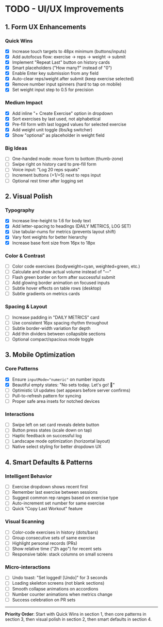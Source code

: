 # TODO - UI/UX Improvements

## 1. Form UX Enhancements

### Quick Wins
- [x] Increase touch targets to 48px minimum (buttons/inputs)
- [x] Add autofocus flow: exercise → reps → weight → submit
- [x] Implement "Repeat Last" button on history cards
- [x] Smart placeholders ("How many?" instead of "0")
- [x] Enable Enter key submission from any field
- [x] Auto-clear reps/weight after submit (keep exercise selected)
- [x] Remove number input spinners (hard to tap on mobile)
- [x] Set weight input step to 0.5 for precision

### Medium Impact
- [x] Add inline "+ Create Exercise" option in dropdown
- [x] Sort exercises by last used, not alphabetical
- [x] Pre-fill form with last logged values for selected exercise
- [x] Add weight unit toggle (lbs/kg switcher)
- [x] Show "optional" as placeholder in weight field

### Big Ideas
- [ ] One-handed mode: move form to bottom (thumb-zone)
- [ ] Swipe right on history card to pre-fill form
- [ ] Voice input: "Log 20 reps squats"
- [ ] Increment buttons (+1/+5) next to reps input
- [ ] Optional rest timer after logging set

## 2. Visual Polish

### Typography
- [x] Increase line-height to 1.6 for body text
- [x] Add letter-spacing to headings (DAILY METRICS, LOG SET)
- [x] Use tabular-nums for metrics (prevents layout shift)
- [x] Vary font weights for better hierarchy
- [x] Increase base font size from 16px to 18px

### Color & Contrast
- [ ] Color code exercises (bodyweight=cyan, weighted=green, etc.)
- [ ] Calculate and show actual volume instead of "—"
- [ ] Flash green border on form after successful submit
- [ ] Add glowing border animation on focused inputs
- [ ] Subtle hover effects on table rows (desktop)
- [ ] Subtle gradients on metrics cards

### Spacing & Layout
- [ ] Increase padding in "DAILY METRICS" card
- [ ] Use consistent 16px spacing rhythm throughout
- [ ] Subtle border-width variation for depth
- [ ] Add thin dividers between collapsible sections
- [ ] Optional compact/spacious mode toggle

## 3. Mobile Optimization

### Core Patterns
- [x] Ensure `inputMode="numeric"` on number inputs
- [x] Beautiful empty states: "No sets today. Let's go! 💪"
- [ ] Optimistic UI updates (set appears before server confirms)
- [ ] Pull-to-refresh pattern for syncing
- [ ] Proper safe area insets for notched devices

### Interactions
- [ ] Swipe left on set card reveals delete button
- [ ] Button press states (scale down on tap)
- [ ] Haptic feedback on successful log
- [ ] Landscape mode optimization (horizontal layout)
- [ ] Native select styling for better dropdown UX

## 4. Smart Defaults & Patterns

### Intelligent Behavior
- [ ] Exercise dropdown shows recent first
- [ ] Remember last exercise between sessions
- [ ] Suggest common rep ranges based on exercise type
- [ ] Auto-increment set number for same exercise
- [ ] Quick "Copy Last Workout" feature

### Visual Scanning
- [ ] Color-code exercises in history (dots/bars)
- [ ] Group consecutive sets of same exercise
- [ ] Highlight personal records (PRs)
- [ ] Show relative time ("2h ago") for recent sets
- [ ] Responsive table: stack columns on small screens

### Micro-interactions
- [ ] Undo toast: "Set logged! [Undo]" for 3 seconds
- [ ] Loading skeleton screens (not blank sections)
- [ ] Smooth collapse animations on accordions
- [ ] Number counter animations when metrics change
- [ ] Success celebration on PR sets

---

**Priority Order**: Start with Quick Wins in section 1, then core patterns in section 3, then visual polish in section 2, then smart defaults in section 4.
